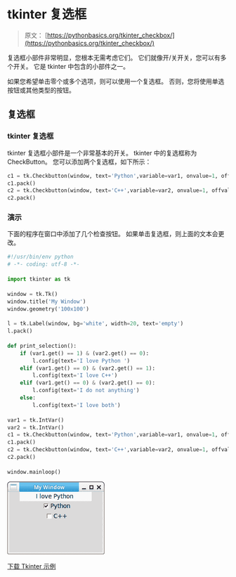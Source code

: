 # tkinter 复选框

> 原文： [https://pythonbasics.org/tkinter_checkbox/](https://pythonbasics.org/tkinter_checkbox/)

复选框小部件非常明显，您根本无需考虑它们。 它们就像开/关开关，您可以有多个开关。 它是 tkinter 中包含的小部件之一。

如果您希望单击零个或多个选项，则可以使用一个复选框。 否则，您将使用单选按钮或其他类型的按钮。



## 复选框

### tkinter 复选框

tkinter 复选框小部件是一个非常基本的开关。 tkinter 中的复选框称为 CheckButton。 您可以添加两个复选框，如下所示：

```py
c1 = tk.Checkbutton(window, text='Python',variable=var1, onvalue=1, offvalue=0, command=print_selection)
c1.pack()
c2 = tk.Checkbutton(window, text='C++',variable=var2, onvalue=1, offvalue=0, command=print_selection)
c2.pack()

```

### 演示

下面的程序在窗口中添加了几个检查按钮。 如果单击复选框，则上面的文本会更改。

```py
#!/usr/bin/env python
# -*- coding: utf-8 -*-

import tkinter as tk

window = tk.Tk()
window.title('My Window')
window.geometry('100x100')

l = tk.Label(window, bg='white', width=20, text='empty')
l.pack()

def print_selection():
    if (var1.get() == 1) & (var2.get() == 0):
        l.config(text='I love Python ')
    elif (var1.get() == 0) & (var2.get() == 1):
        l.config(text='I love C++')
    elif (var1.get() == 0) & (var2.get() == 0):
        l.config(text='I do not anything')
    else:
        l.config(text='I love both')

var1 = tk.IntVar()
var2 = tk.IntVar()
c1 = tk.Checkbutton(window, text='Python',variable=var1, onvalue=1, offvalue=0, command=print_selection)
c1.pack()
c2 = tk.Checkbutton(window, text='C++',variable=var2, onvalue=1, offvalue=0, command=print_selection)
c2.pack()

window.mainloop()

```

![tkinter checkbox](img/313eafe86a326c40ae5a767c1d4d8a9d.jpg)

[下载 Tkinter 示例](https://gum.co/ErLc)